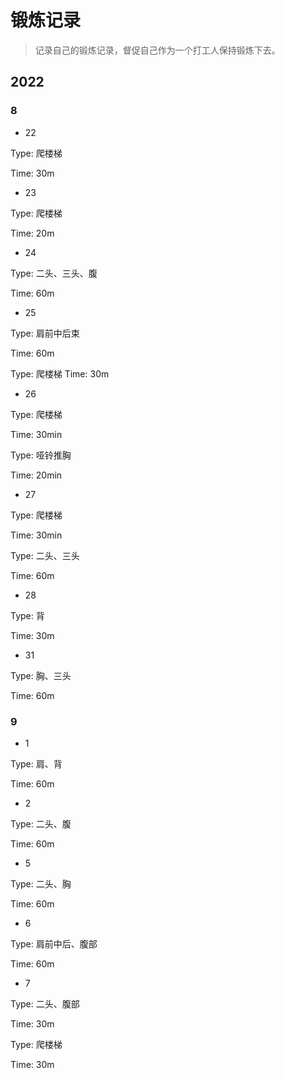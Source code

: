 # 锻炼记录



> 记录自己的锻炼记录，督促自己作为一个打工人保持锻炼下去。



## 2022



### 8



+ 22



Type: 爬楼梯

Time: 30m



+ 23



Type: 爬楼梯

Time: 20m



+ 24



Type:  二头、三头、腹

Time: 60m



+ 25



Type: 肩前中后束

Time: 60m



Type: 爬楼梯
Time: 30m





+ 26 



Type: 爬楼梯

Time: 30min



Type: 哑铃推胸

Time: 20min



+ 27



Type: 爬楼梯

Time: 30min



Type: 二头、三头

Time: 60m



+ 28



Type: 背

Time: 30m



+ 31



Type: 胸、三头

Time: 60m





### 9



+ 1



Type: 肩、背

Time: 60m



+ 2



Type: 二头、腹

Time: 60m





+ 5



Type: 二头、胸

Time: 60m



+ 6



Type: 肩前中后、腹部

Time: 60m



+ 7



Type: 二头、腹部

Time: 30m



Type: 爬楼梯

Time: 30m
